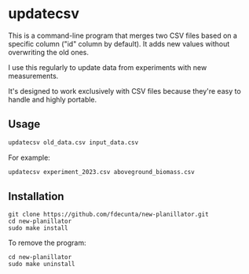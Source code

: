# updatecsv

This is a command-line program that merges two CSV files based on a specific column ("id" column by default). It adds new values without overwriting the old ones.

I use this regularly to update data from experiments with new measurements.

It's designed to work exclusively with CSV files because they're easy to handle and highly portable.

## Usage

```bash
updatecsv old_data.csv input_data.csv
```

For example:

```bash
updatecsv experiment_2023.csv aboveground_biomass.csv
```

## Installation

```shell
git clone https://github.com/fdecunta/new-planillator.git
cd new-planillator
sudo make install
```

To remove the program:

```shell
cd new-planillator
sudo make uninstall
```

